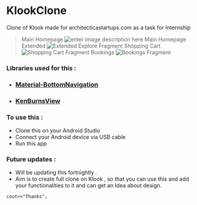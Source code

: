 # KlookClone
Clone of Klook made for architecticastartups.com as a task for Internship
> Main Homepage
> ![enter image description here](https://i.imgur.com/tzLZulu.png)
> Main Homepage Extended
> ![Extended Explore Fragment](https://i.imgur.com/b5uEBuk.png)
> Shopping Cart
> ![Shopping Cart Fragment](https://i.imgur.com/JhwqCgL.png)
> Bookings 
> ![Bookings Fragment](https://i.imgur.com/1HJw7ca.png)

### Libraries used for this :
 - ### [Material-BottomNavigation](https://github.com/sephiroth74/Material-BottomNavigation)
 - ### [KenBurnsView](https://github.com/flavioarfaria/KenBurnsView)

### To use this :
 - Clone this on your Android Studio 
 - Connect your Android device via USB cable
 - Run this app

### Future updates :
 - Will be updating this fortnightly .
 - Aim is to create full clone on Klook , so that you can use this and add your functionalities to it and can get an Idea about design.

`cout<<"Thanks";`

